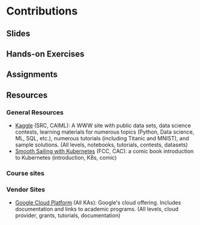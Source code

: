 # Contributions

##  Slides

##  Hands-on Exercises

##  Assignments


## Resources

### General Resources


* [Kaggle](/Content/Kaggle.md) (SRC, CAIML): A WWW site with public data sets, data science contests, learning materials for 
numerous topics (Python, Data science, ML, SQL, etc.), numerous tutorials (including Titanic and MNIST), 
and sample solutions. (All levels, notebooks, tutorials, contests, datasets)
* [Smooth Sailing with Kubernetes](/Content/k8scomic.md) (FCC, CAC): a comic book introduction to Kubernetes (introduction, K8s, comic)


### Course sites


### Vendor Sites

*  [Google Cloud Platform](/Content/GCP.md) (All KAs): Google's cloud offering. Includes documentation and links to academic programs. (All levels, cloud provider, grants, tutorials, documentation)

